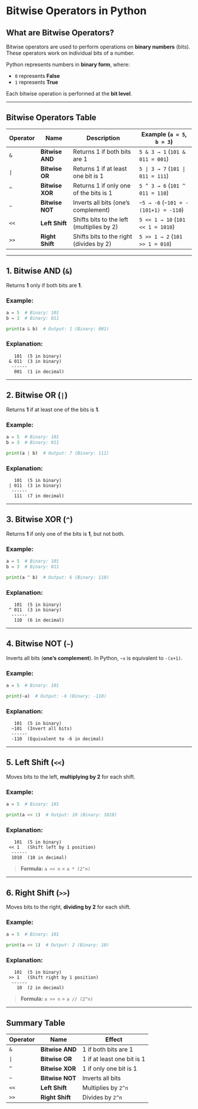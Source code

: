# **Bitwise Operators in Python**  

## **What are Bitwise Operators?**  
Bitwise operators are used to perform operations on **binary numbers** (bits). These operators work on individual bits of a number.

Python represents numbers in **binary form**, where:  
- `0` represents **False**  
- `1` represents **True**  

Each bitwise operation is performed at the **bit level**.

---

## **Bitwise Operators Table**

| Operator | Name | Description | Example (`a = 5`, `b = 3`) |
|----------|------|-------------|----------------------|
| `&` | **Bitwise AND** | Returns 1 if both bits are 1 | `5 & 3 → 1` (`101 & 011 = 001`) |
| `\|` | **Bitwise OR** | Returns 1 if at least one bit is 1 | `5 \| 3 → 7` (`101 \| 011 = 111`) |
| `^` | **Bitwise XOR** | Returns 1 if only one of the bits is 1 | `5 ^ 3 → 6` (`101 ^ 011 = 110`) |
| `~` | **Bitwise NOT** | Inverts all bits (one’s complement) | `~5 → -6` (`~101 = -(101+1) = -110`) |
| `<<` | **Left Shift** | Shifts bits to the left (multiplies by 2) | `5 << 1 → 10` (`101 << 1 = 1010`) |
| `>>` | **Right Shift** | Shifts bits to the right (divides by 2) | `5 >> 1 → 2` (`101 >> 1 = 010`) |

---

## **1. Bitwise AND (`&`)**
Returns **1** only if both bits are **1**.

### **Example:**
```python
a = 5  # Binary: 101
b = 3  # Binary: 011

print(a & b)  # Output: 1 (Binary: 001)
```

### **Explanation:**
```
   101  (5 in binary)
 & 011  (3 in binary)
  ------
   001  (1 in decimal)
```

---

## **2. Bitwise OR (`|`)**
Returns **1** if at least one of the bits is **1**.

### **Example:**
```python
a = 5  # Binary: 101
b = 3  # Binary: 011

print(a | b)  # Output: 7 (Binary: 111)
```

### **Explanation:**
```
   101  (5 in binary)
 | 011  (3 in binary)
  ------
   111  (7 in decimal)
```

---

## **3. Bitwise XOR (`^`)**
Returns **1** if only one of the bits is **1**, but not both.

### **Example:**
```python
a = 5  # Binary: 101
b = 3  # Binary: 011

print(a ^ b)  # Output: 6 (Binary: 110)
```

### **Explanation:**
```
   101  (5 in binary)
 ^ 011  (3 in binary)
  ------
   110  (6 in decimal)
```

---

## **4. Bitwise NOT (`~`)**
Inverts all bits (**one’s complement**). In Python, `~x` is equivalent to `-(x+1)`.

### **Example:**
```python
a = 5  # Binary: 101

print(~a)  # Output: -6 (Binary: -110)
```

### **Explanation:**
```
   101  (5 in binary)
  ~101  (Invert all bits)
  ------
  -110  (Equivalent to -6 in decimal)
```

---

## **5. Left Shift (`<<`)**
Moves bits to the left, **multiplying by 2** for each shift.

### **Example:**
```python
a = 5  # Binary: 101

print(a << 1)  # Output: 10 (Binary: 1010)
```

### **Explanation:**
```
   101  (5 in binary)
 << 1   (Shift left by 1 position)
  ------
  1010  (10 in decimal)
```
> **Formula:** `a << n` = `a * (2^n)`

---

## **6. Right Shift (`>>`)**
Moves bits to the right, **dividing by 2** for each shift.

### **Example:**
```python
a = 5  # Binary: 101

print(a >> 1)  # Output: 2 (Binary: 10)
```

### **Explanation:**
```
   101  (5 in binary)
 >> 1   (Shift right by 1 position)
  ------
    10  (2 in decimal)
```
> **Formula:** `a >> n` = `a // (2^n)`

---

## **Summary Table**
| Operator | Name | Effect |
|----------|------|--------|
| `&` | **Bitwise AND** | 1 if both bits are 1 |
| `\|` | **Bitwise OR** | 1 if at least one bit is 1 |
| `^` | **Bitwise XOR** | 1 if only one bit is 1 |
| `~` | **Bitwise NOT** | Inverts all bits |
| `<<` | **Left Shift** | Multiplies by `2^n` |
| `>>` | **Right Shift** | Divides by `2^n` |
